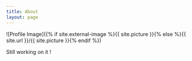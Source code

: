 ```yaml
---
title: About
layout: page
---
```

![Profile Image]({% if site.external-image %}{{ site.picture }}{% else %}{{ site.url }}/{{ site.picture }}{% endif %})

Still working on it !
